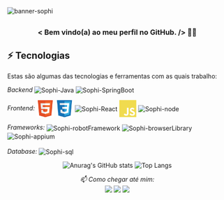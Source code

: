 

##

<img alt="banner-sophi" src="https://i.imgur.com/WLXsw96.jpeg">
  
##


### <div align="center">< Bem vindo(a) ao meu perfil no GitHub. /> 👩‍💻</div>

## ⚡ Tecnologias

Estas são algumas das tecnologias e ferramentas com as quais trabalho:

  <i>Backend</i>
  <img align="center" alt="Sophi-Java" height="40" width="40" src="https://cdn.iconscout.com/icon/free/png-512/free-java-60-1174953.png">
  <img align="center" alt="Sophi-SpringBoot" height="40" width="90" src="https://spring.io/img/logos/spring-initializr.svg">
<br>

  <i>Frontend:</i>
  <img align="center" alt="Sophi-HTML" height="40" width="40" src="https://raw.githubusercontent.com/devicons/devicon/master/icons/html5/html5-original.svg">
  <img align="center" alt="Sophi-CSS" height="40" width="40" src="https://raw.githubusercontent.com/devicons/devicon/master/icons/css3/css3-original.svg">
  <img align="center" alt="Sophi-React" height="40" width="40" src="https://cdn.iconscout.com/icon/free/png-512/free-react-1-282599.png">
  <img align="center" alt="Sophi-Js" height="40" width="40" src="https://raw.githubusercontent.com/devicons/devicon/master/icons/javascript/javascript-plain.svg">
  <img align="center" alt="Sophi-node" height="40" width="70" src="https://upload.wikimedia.org/wikipedia/commons/thumb/d/d9/Node.js_logo.svg/885px-Node.js_logo.svg.png?20170401104355">
<br>

  <i>Frameworks:</i> 
  <img align="center" alt="Sophi-robotFramework" height="40" width="90" src="https://lh7-us.googleusercontent.com/4YTONTZs0c0xaLJ3HOGcCUhFOCTAD15yHA80lYrONlBI6usZ7cShODVNdiE51ACui1jXWc1Gsyu7SvHewR_mW_-waa85eP0FmNpbos8o4UArpC92mrfHNNhh85-o2RgM-en22KM0W7GedqagiQWNzg">
  <img align="center" alt="Sophi-browserLibrary" height="40" width="90" src="https://media.licdn.com/dms/image/D4D12AQHaCKflNSBIeA/article-cover_image-shrink_600_2000/0/1682814865996?e=2147483647&v=beta&t=hEz4YwsrDqoCLQH4KhM_AK47jWfRWv5FS8voFyU9Jqg">
  <img align="center" alt="Sophi-appium" height="70" width="80" src="https://miro.medium.com/v2/resize:fit:828/format:webp/1*XP-oUbM-zMZ-t5cwBbGhLg.png">  
<br>
  <i>Database:</i>
  <img align="center" alt="Sophi-sql" height="40" width="40" src="https://cdn.jsdelivr.net/gh/devicons/devicon/icons/mysql/mysql-original.svg">
<br>

<div align="center">
  
![Anurag's GitHub stats](https://github-readme-stats.vercel.app/api?username=sophiaamaral&show_icons=true&theme=tokyonight)
![Top Langs](https://github-readme-stats.vercel.app/api/top-langs/?username=sophiaamaral&layout=pie&theme=tokyonight)


</div>  
<div align="center">
  <i>📫 Como chegar até mim:</i>
  <br>
  <a href="mailto:soso.amaral05@gmail.com"><img src="https://img.shields.io/badge/-Gmail-%23333?style=for-the-badge&logo=gmail&logoColor=white" target="_blank"></a>
  <a href="https://www.linkedin.com/in/sophia-amaral-silva-2b21a5221/" target="_blank"><img src="https://img.shields.io/badge/-LinkedIn-%230077B5?style=for-the-badge&logo=linkedin&logoColor=white" target="_blank"></a>
  <a href="https://wa.me/5511980925594?text=Olá, te encontrei pelo GitHub" target="_blank"><img src="https://img.shields.io/badge/WhatsApp-25D366?style=for-the-badge&logo=whatsapp&logoColor=white" target="_blank"></a>
</div>
